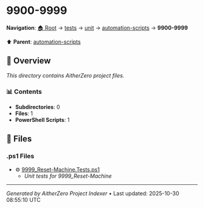 # 9900-9999

**Navigation**: [🏠 Root](../../../../index.md) → [tests](../../../index.md) → [unit](../../index.md) → [automation-scripts](../index.md) → **9900-9999**

⬆️ **Parent**: [automation-scripts](../index.md)

## 📖 Overview

*This directory contains AitherZero project files.*

### 📊 Contents

- **Subdirectories**: 0
- **Files**: 1
- **PowerShell Scripts**: 1

## 📄 Files

### .ps1 Files

- ⚙️ [9999_Reset-Machine.Tests.ps1](./9999_Reset-Machine.Tests.ps1)
  - *Unit tests for 9999_Reset-Machine*

---

*Generated by AitherZero Project Indexer* • Last updated: 2025-10-30 08:55:10 UTC

